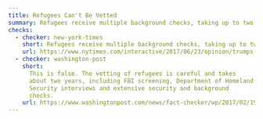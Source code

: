 ```yaml
---
title: Refugees Can't Be Vetted
summary: Refugees receive multiple background checks, taking up to two years.
checks:
  - checker: new-york-times
    short: Refugees receive multiple background checks, taking up to two years.
    url: https://www.nytimes.com/interactive/2017/06/23/opinion/trumps-lies.html
  - checker: washington-post
    short:
      This is false. The vetting of refugees is careful and takes
      about two years, including FBI screening, Department of Homeland
      Security interviews and extensive security and background
      checks.
    url: https://www.washingtonpost.com/news/fact-checker/wp/2017/02/19/fact-checking-president-trumps-rally-in-florida/
---
```

